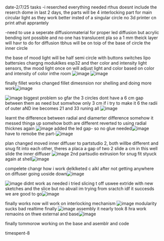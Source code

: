 date-2/7/25 
tasks
-i reserched everything needed rthus doesnt include the reserch dome in last 2 days, the parts will be 4 interlocking part for main circular light as they work better 
insted of a singular circle no 3d printer cn print athat apprantely

-need to use a seperate diffusionmaterial for proper led diffusion but acrylic bending isnt possible and no one has translucent pla so  a 1 mm theick layer will havr to do for diffusion
tbhus will be on toip of the base of circle the inner circle

the base of mood light will be half semi circle with buttons switches lipo battersies chargng moduklkes esp32 and ther color and intensity light sensors, 
thw mood light once on will adjust light and color
based on color and intensity of color inthe room
![image](https://github.com/user-attachments/assets/ee5eae80-8abf-48b4-bf6c-c195e0840054)
![image](https://github.com/user-attachments/assets/837aa2da-701f-471d-88b0-92255e4bfa44)


finally fillet works changed fillet dimesnsion nor shelling and doing more work![image](https://github.com/user-attachments/assets/8d6eb7b5-8139-446d-a0f3-e21796011872)


![image](https://github.com/user-attachments/assets/bce19155-3667-44e5-bf87-9faada0e2d69)
biggest problem so gfar the 3 circles dont have a 6 cm gap between them as need but somwhow only 3 cm if i try to make it 6 the radii of outer aND ine becomes 21 and 33 runing all
![image](https://github.com/user-attachments/assets/36dc0e9e-11bf-43d7-9a68-ed904ff63888)

learnt the difference between radial and diamerter difference somehow it messed thinga up somehow both are different reverted to using radial thicknes again
![image](https://github.com/user-attachments/assets/631e4fa1-e47a-4cf8-bdbf-df2f28689787)
added the led gap- so no glue needed![image](https://github.com/user-attachments/assets/e9cb9a71-2098-401a-a591-0739c0735230)
have to remobe the part-![image](https://github.com/user-attachments/assets/b571e9a9-998d-4a80-b927-223dfdb39ef1)

plan changed moved inner diffuser to partstudio 2, both willbe different and snug fit into each other, theres a placa a gap of two 2 slide a cm in this well slide the inner diffuser
![image](https://github.com/user-attachments/assets/b1a3b193-a2f9-4323-8699-642c383bfe38)
2nd partsudio extrusion for snug fit
 styuck again at shell![image](https://github.com/user-attachments/assets/dbc5d58a-528e-4665-b712-6e0627f26e50)

compelete changr how i work delklketed c alkl after not getting anywhere on diffuser going uoside down![image](https://github.com/user-attachments/assets/c1b2119c-84d5-4608-aa54-8db20f99f326)



![image](https://github.com/user-attachments/assets/21e3d60c-dde3-4db4-a893-efac27ad4d55) didnt work as needed
i tried slicing t off uswee extride with new sketches and the slice but no abvail im trying from sractch idf it succesds we are good to go![image](https://github.com/user-attachments/assets/334cc52c-a0cd-49a8-866f-7f6b679dc5f7)



finally works now will work on interlocking mechanism
![image](https://github.com/user-attachments/assets/9fc6b0c2-2df6-458f-ab6a-bafa0e8cc006)
modularity sucks bad realtime
finally ![image](https://github.com/user-attachments/assets/091d8d70-ef0a-40eb-b26a-386f8e445780)
assembly it nearly took 8 hra work remaoins on thwe external and base![image](https://github.com/user-attachments/assets/6ae452b5-8abc-4851-8827-e15de0ffb02c)

finally tommorow working on the base and asemblr and code

timespent-8
